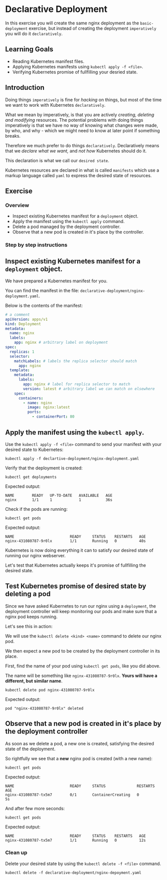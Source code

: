 # Declarative Deployment

In this exercise you will create the same nginx deployment as the `basic-deployment` exercise, but instead of creating the deployment `imperatively` you will do it `declaratively`.

## Learning Goals

- Reading Kubernetes manifest files.
- Applying Kubernetes manifests using `kubectl apply -f <file>`.
- Verifying Kubernetes promise of fullfilling your desried state.

## Introduction

Doing things `imperatively` is fine for _hacking_ on things, but most of the time we want to work with Kubernetes `declaratively`.

What we mean by imperatively, is that you are actively _creating, deleting and modifying_ resources. 
The potential problems with doing things imperatively is that we have no way of knowing what changes were made, by who, and why - which we might need to know at later point if something breaks.

Therefore we much prefer to do things `declaratively`. 
Declaratively means that we _declare what we want,_ and _not how_ Kubernetes should do it. 

This declaration is what we call our `desired state`. 

Kubernetes resources are declared in what is called `manifests` which use a markup language called `yaml` to express the desired state of resources.

## Exercise

### Overview

- Inspect existing Kubernetes manifest for a `deployment` object.
- Apply the manifest using the `kubectl apply` command.
- Delete a pod managed by the deployment controller.
- Observe that a new pod is created in it's place by the controller.

### Step by step instructions

<!-- <details> -->
<!-- <summary>More Details</summary> -->

## Inspect existing Kubernetes manifest for a `deployment` object.

We have prepared a Kubernetes manifest for you.

You can find the manifest in the file: `declarative-deployment/nginx-deployment.yaml`.

Below is the contents of the manifest:

```yaml
# a comment
apiVersion: apps/v1
kind: Deployment
metadata:
  name: nginx
  labels:
    app: nginx # arbitrary label on deployment
spec:
  replicas: 1
  selector:
    matchLabels: # labels the replica selector should match
      app: nginx
  template:
    metadata:
      labels:
        app: nginx # label for replica selector to match
        version: latest # arbitrary label we can match on elsewhere
    spec:
      containers:
        - name: nginx
          image: nginx:latest
          ports:
            - containerPort: 80
```
## Apply the manifest using the `kubectl apply`.

Use the `kubectl apply -f <file>` command to send your manifest with your desired state to Kubernetes:

```
kubectl apply -f declartive-deployment/nginx-deployment.yaml
```

Verify that the deployment is created:

```
kubectl get deployments
```

Expected output:

```
NAME        READY   UP-TO-DATE   AVAILABLE   AGE
nginx       1/1     1            1           36s
```

Check if the pods are running:

```
kubectl get pods
```

Expected output:

```
NAME                         READY     STATUS    RESTARTS   AGE
nginx-431080787-9r0lx        1/1       Running   0          40s
```

Kubernetes is now doing everything it can to satisfy our desired state of running our nginx webserver.

Let's test that Kubernetes actually keeps it's promise of fullfilling the desired state. 

## Test Kubernetes promise of desired state by deleting a pod

Since we have asked Kubernetes to run our nginx using a `deployment`, the deployment controller will keep monitoring our pods and make sure that a nginx pod keeps running.

Let's see this in action:

We will use the `kubectl delete <kind> <name>` command to delete our nginx pod.

We then expect a new pod to be created by the deployment controller in its place. 

First, find the name of your pod using `kubectl get pods`, like you did above.

The name will be something like `nginx-431080787-9r0lx`. __Yours will have a different, but similar name__.

```
kubectl delete pod nginx-431080787-9r0lx
```

Expected output:

```
pod "nginx-431080787-9r0lx" deleted
```

## Observe that a new pod is created in it's place by the deployment controller

As soon as we delete a pod, a new one is created, satisfying the desired state of the deployment.

So rightfully we see that a **new** nginx pod is created (with a new name):


```
kubectl get pods
```

Expected output:

```
NAME                         READY     STATUS              RESTARTS   AGE
nginx-431080787-tx5m7        0/1       ContainerCreating   0          5s
```

And after few more seconds:

```
kubectl get pods
```

Expected output:

```
NAME                         READY     STATUS    RESTARTS   AGE
nginx-431080787-tx5m7        1/1       Running   0          12s
```

<!-- </details> -->

### Clean up

Delete your desired state by using the `kubectl delete -f <file>` command.

```
kubectl delete -f declarative-deployment/nginx-depoyment.yaml
```